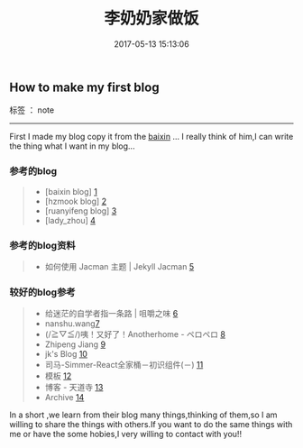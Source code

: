 ﻿---
layout: post
title: "李奶奶家做饭"
date: 2017-05-13 15:13:06 
description: "思绪很多，但总结了一下，归结为两点"
tag: thinks
---

## How to make my first blog
标签 ： note

------

First I made my blog copy it from the [baixin](http://baixin.io) ... I really think of him,I can write the thing what I want in my blog...

### 参考的blog
> * [baixin blog] [1]
> * [hzmook blog] [2]
> * [ruanyifeng blog] [3]
> * [lady_zhou] [4]

### 参考的blog资料
> * 如何使用 Jacman 主题 | Jekyll Jacman [5]

### 较好的blog参考
> * 给迷茫的自学者指一条路 | 咀嚼之味 [6]
> * nanshu.wang[7]
> * (/≧▽≦/)咦！又好了！Anotherhome - ペロペロ [8]
> * Zhipeng Jiang [9]
> * jk's Blog [10]
> * 司马-Simmer-React全家桶－初识组件(－) [11]
> * 模板 [12]
> * 博客 - 天道寺 [13]
> * Archive [14]

In a short ,we learn from their blog many things,thinking of them,so I am willing to share the things with others.If you want to do the same things with me or have the some hobies,I very willing to contact with you!!

[1]: http://baixin.io/2016/10/jekyll_tutorials1/
[2]: http://hzmook.github.io/blog.html
[3]: http://www.ruanyifeng.com/blog/2012/08/blogging_with_jekyll.html
[4]: http://blog.csdn.net/lady_zhou/article/details/52041098
[5]: http://blog.csdn.net/lady_zhou/article/details/52041098
[6]: http://jerryzou.com/posts/method-of-self-learning/
[7]: http://nanshu.wang/about/
[8]: https://www.anotherhome.net/
[9]: http://zpjiang.me/
[10]: http://blog.zhangjikai.com/
[11]: http://www.hisimmer.com/2017/01/08/javascript/react/react-family-one/
[12]: https://gaohaoyang.github.io/about/
[13]: http://blog.zhaoyuxiang.cn/
[14]: http://blog.evercoding.net/archive
